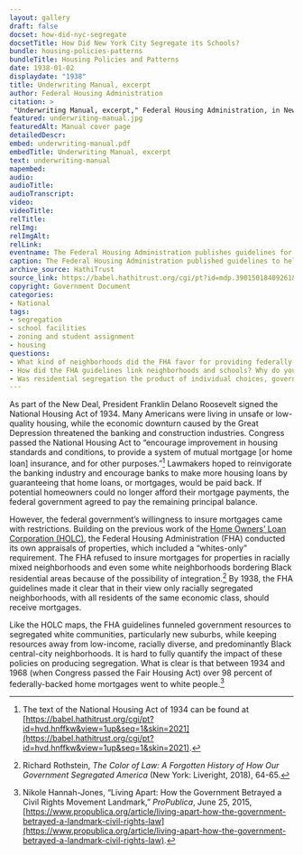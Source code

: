 ```yaml
--- 
layout: gallery
draft: false
docset: how-did-nyc-segregate
docsetTitle: How Did New York City Segregate its Schools?
bundle: housing-policies-patterns
bundleTitle: Housing Policies and Patterns
date: 1938-01-02
displaydate: "1938"
title: Underwriting Manual, excerpt
author: Federal Housing Administration
citation: >
 "Underwriting Manual, excerpt," Federal Housing Administration, in New York City Civil Rights History Project, Accessed: [Month Day, Year], https://nyccivilrightshistory.org/gallery/underwriting-manual.
featured: underwriting-manual.jpg
featuredAlt: Manual cover page
detailedDescr: 
embed: underwriting-manual.pdf
embedTitle: Underwriting Manual, excerpt
text: underwriting-manual
mapembed: 
audio: 
audioTitle: 
audioTranscript: 
video: 
videoTitle: 
relTitle: 
relImg: 
relImgAlt: 
relLink: 
eventname: The Federal Housing Administration publishes guidelines for mortgage lending. 
caption: The Federal Housing Administration published guidelines to help determine which properties, neighborhoods, and people could receive federally insured mortgages.
archive_source: HathiTrust 
source_link: https://babel.hathitrust.org/cgi/pt?id=mdp.39015018409261&seq=6
copyright: Government Document
categories: 
- National
tags: 
- segregation 
- school facilities 
- zoning and student assignment 
- housing
questions: 
- What kind of neighborhoods did the FHA favor for providing federally-insured mortgages? What ideas shaped their judgments about neighborhoods?
- How did the FHA guidelines link neighborhoods and schools? Why do you think the FHA devalued integrated schools?
- Was residential segregation the product of individual choices, government policy, or both?
--- 
```


As part of the New Deal, President Franklin Delano Roosevelt signed the National Housing Act of 1934. Many Americans were living in unsafe or low-quality housing, while the economic downturn caused by the Great Depression threatened the banking and construction industries. Congress passed the National Housing Act to “encourage improvement in housing standards and conditions, to provide a system of mutual mortgage [or home loan] insurance, and for other purposes.”[^1] Lawmakers hoped to reinvigorate the banking industry and encourage banks to make more housing loans by guaranteeing that home loans, or mortgages, would be paid back. If potential homeowners could no longer afford their mortgage payments, the federal government agreed to pay the remaining principal balance.

However, the federal government’s willingness to insure mortgages came with restrictions. Building on the previous work of the [Home Owners’ Loan Corporation (HOLC)](/gallery/holc-map), the Federal Housing Administration (FHA) conducted its own appraisals of properties, which included a “whites-only” requirement. The FHA refused to insure mortgages for properties in racially mixed neighborhoods and even some white neighborhoods bordering Black residential areas because of the possibility of integration.[^2] By 1938, the FHA guidelines made it clear that in their view only racially segregated neighborhoods, with all residents of the same economic class, should receive mortgages.

Like the HOLC maps, the FHA guidelines funneled government resources to segregated white communities, particularly new suburbs, while keeping resources away from low-income, racially diverse, and predominantly Black central-city neighborhoods. It is hard to fully quantify the impact of these policies on producing segregation. What is clear is that between 1934 and 1968 (when Congress passed the Fair Housing Act) over 98 percent of federally-backed home mortgages went to white people.[^3]

[^1]: The text of the National Housing Act of 1934 can be found at [https://babel.hathitrust.org/cgi/pt?id=hvd.hnffkw&view=1up&seq=1&skin=2021](https://babel.hathitrust.org/cgi/pt?id=hvd.hnffkw&view=1up&seq=1&skin=2021).

[^2]: Richard Rothstein, *The Color of Law: A Forgotten History of How Our Government Segregated America* (New York: Liveright, 2018),  64-65.

[^3]: Nikole Hannah-Jones, “Living Apart: How the Government Betrayed a Civil Rights Movement Landmark,” *ProPublica*, June 25, 2015, [https://www.propublica.org/article/living-apart-how-the-government-betrayed-a-landmark-civil-rights-law](https://www.propublica.org/article/living-apart-how-the-government-betrayed-a-landmark-civil-rights-law).
